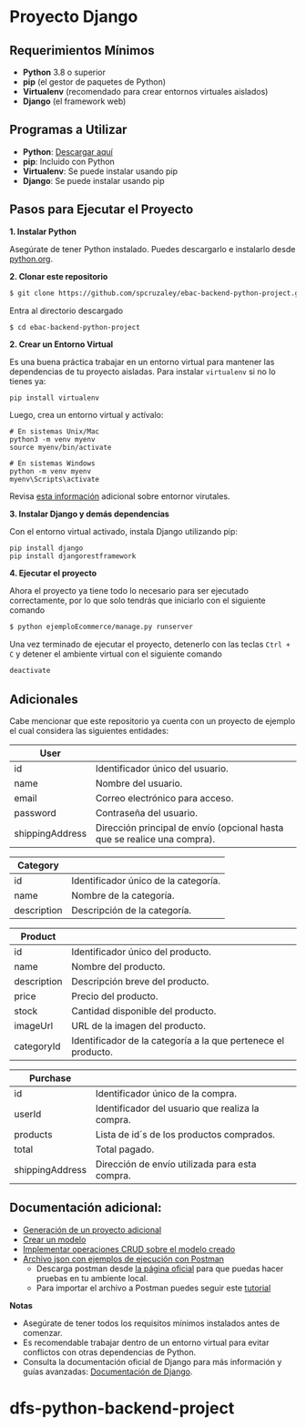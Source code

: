 # Proyecto Django

## Requerimientos Mínimos
- **Python** 3.8 o superior
- **pip** (el gestor de paquetes de Python)
- **Virtualenv** (recomendado para crear entornos virtuales aislados)
- **Django** (el framework web)

## Programas a Utilizar
- **Python**: [Descargar aquí](https://www.python.org/downloads/)
- **pip**: Incluido con Python
- **Virtualenv**: Se puede instalar usando pip
- **Django**: Se puede instalar usando pip

## Pasos para Ejecutar el Proyecto
**1. Instalar Python**

Asegúrate de tener Python instalado. Puedes descargarlo e instalarlo desde [python.org](https://www.python.org/downloads/).

**2. Clonar este repositorio**

```bash
$ git clone https://github.com/spcruzaley/ebac-backend-python-project.git
```
Entra al directorio descargado
```bash
$ cd ebac-backend-python-project
```

**2. Crear un Entorno Virtual**

Es una buena práctica trabajar en un entorno virtual para mantener las dependencias de tu proyecto aisladas. Para instalar `virtualenv` si no lo tienes ya:
```shell
pip install virtualenv
```
Luego, crea un entorno virtual y actívalo:
```shell
# En sistemas Unix/Mac
python3 -m venv myenv
source myenv/bin/activate

# En sistemas Windows
python -m venv myenv
myenv\Scripts\activate
```
Revisa [esta información](documentacion/ENTORNO_VIRTUAL.MD) adicional sobre entornor virutales.

**3. Instalar Django y demás dependencias**

Con el entorno virtual activado, instala Django utilizando pip:
```shell
pip install django
pip install djangorestframework
```

**4. Ejecutar el proyecto**

Ahora el proyecto ya tiene todo lo necesario para ser ejecutado correctamente, por lo que solo tendrás que iniciarlo con el siguiente comando
```bash
$ python ejemploEcommerce/manage.py runserver
```

Una vez terminado de ejecutar el proyecto, detenerlo con las teclas `Ctrl + C` y detener el ambiente virtual con el siguiente comando
```bash
deactivate
```

## Adicionales

Cabe mencionar que este repositorio ya cuenta con un proyecto de ejemplo el cual considera las siguientes entidades:

|User||
|--|--|
|id| Identificador único del usuario.|
|name| Nombre del usuario.|
|email| Correo electrónico para acceso.|
|password| Contraseña del usuario.|
|shippingAddress| Dirección principal de envío (opcional hasta que se realice una compra).|

|Category||
|--|--|
|id|Identificador único de la categoría.|
|name|Nombre de la categoría.|
|description|Descripción de la categoría.|

|Product||
|--|--|
|id|Identificador único del producto.|
|name|Nombre del producto.|
|description|Descripción breve del producto.|
|price|Precio del producto.|
|stock|Cantidad disponible del producto.|
|imageUrl|URL de la imagen del producto.|
|categoryId|Identificador de la categoría a la que pertenece el producto.|

|Purchase||
|--|--|
|id|Identificador único de la compra.|
|userId|Identificador del usuario que realiza la compra.|
|products|Lista de id´s de los productos comprados.|
|total|Total pagado.|
|shippingAddress|Dirección de envío utilizada para esta compra.|

## Documentación adicional:

- [Generación de un proyecto adicional](documentacion/GENERAR_PROYECTO.MD)
- [Crear un modelo](documentacion/CREAR_MODELOS.MD)
- [Implementar operaciones CRUD sobre el modelo creado](documentacion/IMPLEMENTAR_CRUD.MD)
- [Archivo json con ejemplos de ejecución con Postman](documentacion/PythonProject.postman_collection.json)
    + Descarga postman desde [la página oficial](https://www.postman.com/) para que puedas hacer pruebas en tu ambiente local.
    + Para importar el archivo a Postman puedes seguir este [tutorial](https://www.youtube.com/watch?v=poYqCMhrgSc)

**Notas**

- Asegúrate de tener todos los requisitos mínimos instalados antes de comenzar.
- Es recomendable trabajar dentro de un entorno virtual para evitar conflictos con otras dependencias de Python.
- Consulta la documentación oficial de Django para más información y guías avanzadas: [Documentación de Django](https://docs.djangoproject.com/).
# dfs-python-backend-project
